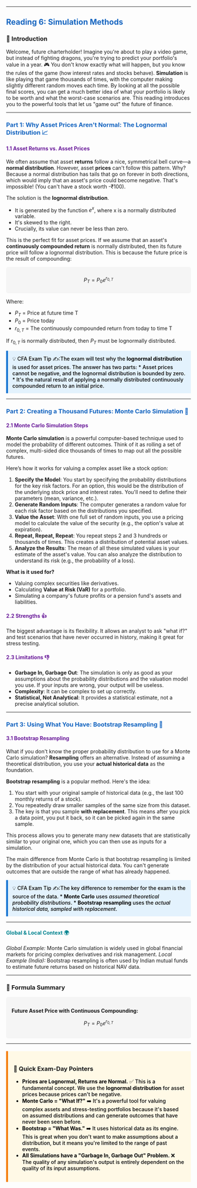 -----
## <span style="color: #1565C0;">Reading 6: Simulation Methods</span>

### 🎯 Introduction

Welcome, future charterholder! Imagine you're about to play a video game, but instead of fighting dragons, you're trying to predict your portfolio's value in a year. 🎮 You don't know exactly what will happen, but you know the rules of the game (how interest rates and stocks behave). <b>Simulation</b> is like playing that game thousands of times, with the computer making slightly different random moves each time. By looking at all the possible final scores, you can get a much better idea of what your portfolio is likely to be worth and what the worst-case scenarios are. This reading introduces you to the powerful tools that let us "game out" the future of finance.

-----

### <span style="color: #1565C0;">Part 1: Why Asset Prices Aren't Normal: The Lognormal Distribution 📈</span>

#### <span style="color: #6A1B9A;">1.1 Asset Returns vs. Asset Prices</span>

We often assume that asset <b>returns</b> follow a nice, symmetrical bell curve—a <b>normal distribution</b>. However, asset <b>prices</b> can't follow this pattern. Why? Because a normal distribution has tails that go on forever in both directions, which would imply that an asset's price could become negative. That's impossible! (You can't have a stock worth -₹100).

The solution is the <b>lognormal distribution</b>.

* It is generated by the function $e^x$, where x is a normally distributed variable.
* It's skewed to the right.
* Crucially, its value can never be less than zero.

This is the perfect fit for asset prices. If we assume that an asset's <b>continuously compounded return</b> is normally distributed, then its future price will follow a lognormal distribution. This is because the future price is the result of compounding:

<div style="background-color: #F5F5F5; padding: 10px; border-radius: 5px; margin: 10px 0;">

$$P_T = P_0 e^{r_{0,T}}$$

</div>

Where:
  * $P_T$ = Price at future time T
  * $P_0$ = Price today
  * $r_{0,T}$ = The continuously compounded return from today to time T

If $r_{0,T}$ is normally distributed, then $P_T$ must be lognormally distributed.

<div style="background-color: #E3F2FD; border-left: 5px solid #1976D2; padding: 12px; margin: 15px 0;">
<div style="color: #000000; font-weight: 500;">
💡 CFA Exam Tip ✍️:The exam will test why the <b>lognormal distribution</b> is used for asset prices. The answer has two parts:
  * Asset prices cannot be negative, and the lognormal distribution is bounded by zero.
  * It's the natural result of applying a normally distributed continuously compounded return to an initial price.
</div>
</div>

-----

### <span style="color: #1565C0;">Part 2: Creating a Thousand Futures: Monte Carlo Simulation 🎰</span>

#### <span style="color: #6A1B9A;">2.1 Monte Carlo Simulation Steps</span>

<b>Monte Carlo simulation</b> is a powerful computer-based technique used to model the probability of different outcomes. Think of it as rolling a set of complex, multi-sided dice thousands of times to map out all the possible futures.

Here’s how it works for valuing a complex asset like a stock option:

  1.  <b>Specify the Model</b>: You start by specifying the probability distributions for the key risk factors. For an option, this would be the distribution of the underlying stock price and interest rates. You'll need to define their parameters (mean, variance, etc.).
  2.  <b>Generate Random Inputs</b>: The computer generates a random value for each risk factor based on the distributions you specified.
  3.  <b>Value the Asset</b>: With one full set of random inputs, you use a pricing model to calculate the value of the security (e.g., the option's value at expiration).
  4.  <b>Repeat, Repeat, Repeat</b>: You repeat steps 2 and 3 hundreds or thousands of times. This creates a distribution of potential asset values.
  5.  <b>Analyze the Results</b>: The mean of all these simulated values is your estimate of the asset's value. You can also analyze the distribution to understand its risk (e.g., the probability of a loss).

**What is it used for?**
  * Valuing complex securities like derivatives.
  * Calculating <b>Value at Risk (VaR)</b> for a portfolio.
  * Simulating a company's future profits or a pension fund's assets and liabilities.

#### <span style="color: #6A1B9A;">2.2 Strengths 👍</span>

The biggest advantage is its flexibility. It allows an analyst to ask "what if?" and test scenarios that have never occurred in history, making it great for stress testing.

#### <span style="color: #6A1B9A;">2.3 Limitations 👎</span>

  * <b>Garbage In, Garbage Out</b>: The simulation is only as good as your assumptions about the probability distributions and the valuation model you use. If your inputs are wrong, your output will be useless.
  * <b>Complexity</b>: It can be complex to set up correctly.
  * <b>Statistical, Not Analytical</b>: It provides a statistical estimate, not a precise analytical solution.

-----

### <span style="color: #1565C0;">Part 3: Using What You Have: Bootstrap Resampling 🥾</span>

#### <span style="color: #6A1B9A;">3.1 Bootstrap Resampling</span>

What if you don't know the proper probability distribution to use for a Monte Carlo simulation? <b>Resampling</b> offers an alternative. Instead of assuming a theoretical distribution, you use your <b>actual historical data</b> as the foundation.

<b>Bootstrap resampling</b> is a popular method. Here's the idea:
  1.  You start with your original sample of historical data (e.g., the last 100 monthly returns of a stock).
  2.  You repeatedly draw smaller samples of the same size from this dataset.
  3.  The key is that you sample <b>with replacement</b>. This means after you pick a data point, you put it back, so it can be picked again in the same sample.

This process allows you to generate many new datasets that are statistically similar to your original one, which you can then use as inputs for a simulation.

The main difference from Monte Carlo is that bootstrap resampling is limited by the distribution of your actual historical data. You can't generate outcomes that are outside the range of what has already happened.

<div style="background-color: #E3F2FD; border-left: 5px solid #1976D2; padding: 12px; margin: 15px 0;">
<div style="color: #000000; font-weight: 500;">
💡 CFA Exam Tip ✍️:The key difference to remember for the exam is the source of the data.
  * <b>Monte Carlo</b> uses <i>assumed theoretical probability distributions</i>.
  * <b>Bootstrap resampling</b> uses the <i>actual historical data, sampled with replacement</i>.
</div>
</div>

-----

#### <span style="color: #00838F;">Global & Local Context 🌍</span>

*Global Example:* Monte Carlo simulation is widely used in global financial markets for pricing complex derivatives and risk management.
*Local Example (India):* Bootstrap resampling is often used by Indian mutual funds to estimate future returns based on historical NAV data.

-----

### 🧪 Formula Summary

<div style="background-color: #F5F5F5; padding: 15px; border-radius: 5px; margin: 10px 0;">

<b>Future Asset Price with Continuous Compounding:</b>

$$P_T = P_0 e^{r_{0,T}}$$

</div>

-----

<div style="background-color: #FFF9E6; border-left: 5px solid #F57C00; padding: 15px; margin: 20px 0;">

### 🎯 Quick Exam-Day Pointers

<div style="color: #000000; font-weight: 500;">

* <b>Prices are Lognormal, Returns are Normal.</b> ✅ This is a fundamental concept. We use the <b>lognormal distribution</b> for asset prices because prices can't be negative.
* <b>Monte Carlo = "What If?"</b> ➡️ It's a powerful tool for valuing complex assets and stress-testing portfolios because it's based on assumed distributions and can generate outcomes that have never been seen before.
* <b>Bootstrap = "What Was."</b> ➡️ It uses historical data as its engine. This is great when you don't want to make assumptions about a distribution, but it means you're limited to the range of past events.
* <b>All Simulations have a "Garbage In, Garbage Out" Problem.</b> ❌ The quality of any simulation's output is entirely dependent on the quality of its input assumptions.

</div>
</div>